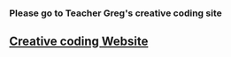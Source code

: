 ### Please go to Teacher Greg's creative coding site

##  [Creative coding Website](https://greglaoshi.github.io/ccc)
